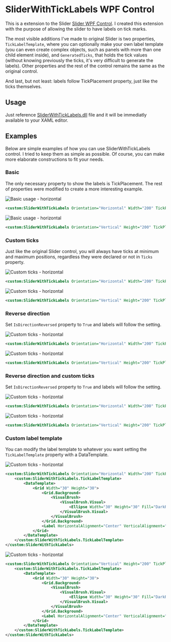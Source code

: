# SliderWithTickLabels WPF Control

This is a extension to the Slider [Slider WPF Control](https://docs.microsoft.com/dotnet/api/system.windows.controls.slider). I created this extension with the purpose of allowing the slider to have labels on tick marks.

The most visible additions I've made to original Slider is two properties, `TickLabelTemplate`, where you can optionally make your own label template (you can even create complex objects, such as panels with more than one child element inside), and `GeneratedTicks`, that holds the tick values (without knowing previously the ticks, it's very difficult to generate the labels). Other properties and the rest of the control remains the same as the original control.

And last, but not least: labels follow TickPlacement property, just like the ticks themselves.

## Usage

Just reference [SliderWithTickLabels.dll](ComponentTest/bin/Debug/SliderWithTickLabels.dll) file and it will be immediatly available to your XAML editor.

## Examples

Below are simple examples of how you can use SliderWithTickLabels control. I tried to keep them as simple as possible. Of course, you can make more elaborate constructions to fit your needs.

### Basic

The only necessary property to show the labels is TickPlacement. The rest of properties were modified to create a more interesting example.

![Basic usage - horizontal](Help/basic-horizontal.png)

```xml
<custom:SliderWithTickLabels Orientation="Horizontal" Width="200" TickPlacement="Both" Minimum="0" Maximum="90" TickFrequency="20"/>
```

![Basic usage - horizontal](Help/basic-vertical.png)

```xml
<custom:SliderWithTickLabels Orientation="Vertical" Height="200" TickPlacement="Both" Minimum="0" Maximum="90" TickFrequency="20"/>
```

### Custom ticks

Just like the original Slider control, you will always have ticks at minimum and maximum positions, regardless they were declared or not in `Ticks` property.

![Custom ticks - horizontal](Help/customticks-horizontal.png)

```xml
<custom:SliderWithTickLabels Orientation="Horizontal" Width="200" TickPlacement="Both" Minimum="0" Maximum="90" Ticks="20, 45, 75"/>
```

![Custom ticks - horizontal](Help/customticks-vertical.png)

```xml
<custom:SliderWithTickLabels Orientation="Vertical" Height="200" TickPlacement="Both" Minimum="0" Maximum="90" Ticks="20, 45, 75"/>
```

### Reverse direction

Set `IsDirectionReversed` property to `True` and labels will follow the setting.

![Custom ticks - horizontal](Help/reversed-horizontal.png)

```xml
<custom:SliderWithTickLabels Orientation="Horizontal" Width="200" TickPlacement="Both" Minimum="0" Maximum="90" TickFrequency="20" IsDirectionReversed="True"/>
```

![Custom ticks - horizontal](Help/reversed-vertical.png)

```xml
<custom:SliderWithTickLabels Orientation="Vertical" Height="200" TickPlacement="Both" Minimum="0" Maximum="90" TickFrequency="20" IsDirectionReversed="True"/>
```

### Reverse direction and custom ticks

Set `IsDirectionReversed` property to `True` and labels will follow the setting.

![Custom ticks - horizontal](Help/reversed-customticks-horizontal.png)

```xml
<custom:SliderWithTickLabels Orientation="Horizontal" Width="200" TickPlacement="Both" Minimum="0" Maximum="90" Ticks="20, 45, 75" IsDirectionReversed="True"/>
```

![Custom ticks - horizontal](Help/reversed-customticks-vertical.png)

```xml
<custom:SliderWithTickLabels Orientation="Vertical" Height="200" TickPlacement="Both" Minimum="0" Maximum="90" Ticks="20, 45, 75" IsDirectionReversed="True"/>
```

### Custom label template

You can modify the label template to whatever you want setting the `TickLabelTemplate` property with a DataTemplate.

![Custom ticks - horizontal](Help/customlabeltemplate-horizontal.png)

```xml
<custom:SliderWithTickLabels Orientation="Horizontal" Width="200" TickPlacement="Both" Minimum="0" Maximum="90" TickFrequency="30">
	<custom:SliderWithTickLabels.TickLabelTemplate>
		<DataTemplate>
			<Grid Width="30" Height="30">
				<Grid.Background>
					<VisualBrush>
						<VisualBrush.Visual>
							<Ellipse Width="30" Height="30" Fill="DarkRed"/>
						</VisualBrush.Visual>
					</VisualBrush>
				</Grid.Background>
				<Label HorizontalAlignment="Center" VerticalAlignment="Center" Content="{Binding}" Padding="0" Foreground="White"/>
			</Grid>
		</DataTemplate>
	</custom:SliderWithTickLabels.TickLabelTemplate>
</custom:SliderWithTickLabels>
```

![Custom ticks - horizontal](Help/customlabeltemplate-vertical.png)

```xml
<custom:SliderWithTickLabels Orientation="Vertical" Height="200" TickPlacement="Both" Minimum="0" Maximum="90" TickFrequency="30">
	<custom:SliderWithTickLabels.TickLabelTemplate>
		<DataTemplate>
			<Grid Width="30" Height="30">
				<Grid.Background>
					<VisualBrush>
						<VisualBrush.Visual>
							<Ellipse Width="30" Height="30" Fill="DarkRed"/>
						</VisualBrush.Visual>
					</VisualBrush>
				</Grid.Background>
				<Label HorizontalAlignment="Center" VerticalAlignment="Center" Content="{Binding}" Padding="0" Foreground="White"/>
			</Grid>
		</DataTemplate>
	</custom:SliderWithTickLabels.TickLabelTemplate>
</custom:SliderWithTickLabels>
```
